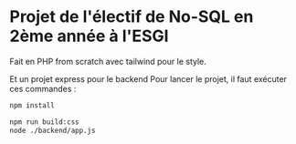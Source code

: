 # Projet de l'électif de No-SQL en 2ème année à l'ESGI
 
Fait en PHP from scratch avec tailwind pour le style.

Et un projet express pour le backend
Pour lancer le projet, il faut exécuter ces commandes : 
```sh
npm install

npm run build:css
node ./backend/app.js
```

